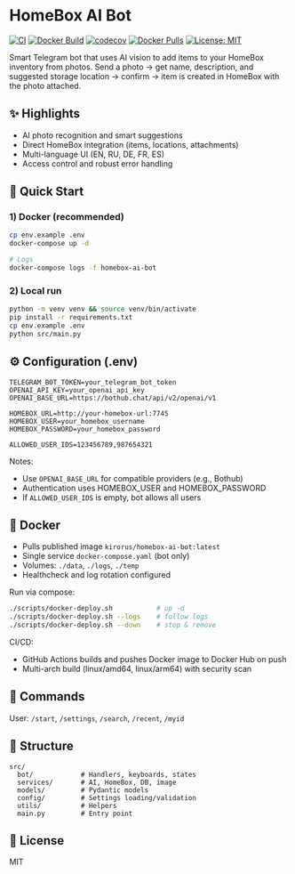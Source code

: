 # HomeBox AI Bot

[![CI](https://github.com/Kirorus/homebox-ai-bot/actions/workflows/tests.yml/badge.svg)](https://github.com/Kirorus/homebox-ai-bot/actions/workflows/tests.yml) [![Docker Build](https://github.com/Kirorus/homebox-ai-bot/actions/workflows/docker-build.yml/badge.svg)](https://github.com/Kirorus/homebox-ai-bot/actions/workflows/docker-build.yml) [![codecov](https://codecov.io/gh/Kirorus/homebox-ai-bot/branch/main/graph/badge.svg)](https://app.codecov.io/gh/Kirorus/homebox-ai-bot) [![Docker Pulls](https://img.shields.io/docker/pulls/kirorus/homebox-ai-bot.svg)](https://hub.docker.com/r/kirorus/homebox-ai-bot) [![License: MIT](https://img.shields.io/badge/License-MIT-yellow.svg)](LICENSE)

Smart Telegram bot that uses AI vision to add items to your HomeBox inventory from photos. Send a photo → get name, description, and suggested storage location → confirm → item is created in HomeBox with the photo attached.

## ✨ Highlights
- AI photo recognition and smart suggestions
- Direct HomeBox integration (items, locations, attachments)
- Multi-language UI (EN, RU, DE, FR, ES)
- Access control and robust error handling

## 🚀 Quick Start

### 1) Docker (recommended)
```bash
cp env.example .env
docker-compose up -d

# Logs
docker-compose logs -f homebox-ai-bot
```

### 2) Local run
```bash
python -m venv venv && source venv/bin/activate
pip install -r requirements.txt
cp env.example .env
python src/main.py
```

## ⚙️ Configuration (.env)
```env
TELEGRAM_BOT_TOKEN=your_telegram_bot_token
OPENAI_API_KEY=your_openai_api_key
OPENAI_BASE_URL=https://bothub.chat/api/v2/openai/v1

HOMEBOX_URL=http://your-homebox-url:7745
HOMEBOX_USER=your_homebox_username
HOMEBOX_PASSWORD=your_homebox_password

ALLOWED_USER_IDS=123456789,987654321
```

Notes:
- Use `OPENAI_BASE_URL` for compatible providers (e.g., Bothub)
- Authentication uses HOMEBOX_USER and HOMEBOX_PASSWORD
- If `ALLOWED_USER_IDS` is empty, bot allows all users

## 🐳 Docker
- Pulls published image `kirorus/homebox-ai-bot:latest`
- Single service `docker-compose.yaml` (bot only)
- Volumes: `./data`, `./logs`, `./temp`
- Healthcheck and log rotation configured

Run via compose:
```bash
./scripts/docker-deploy.sh           # up -d
./scripts/docker-deploy.sh --logs    # follow logs
./scripts/docker-deploy.sh --down    # stop & remove
```

CI/CD:
- GitHub Actions builds and pushes Docker image to Docker Hub on push
- Multi-arch build (linux/amd64, linux/arm64) with security scan

## 📖 Commands
User: `/start`, `/settings`, `/search`, `/recent`, `/myid`

## 📂 Structure
```
src/
  bot/            # Handlers, keyboards, states
  services/       # AI, HomeBox, DB, image
  models/         # Pydantic models
  config/         # Settings loading/validation
  utils/          # Helpers
  main.py         # Entry point
```

## 📝 License
MIT
<!-- ci: refresh docker hub description -->